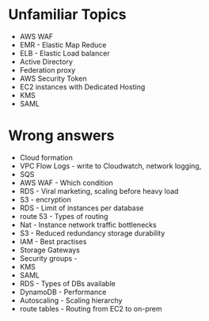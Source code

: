 # Unfamiliar Topics
* AWS WAF
* EMR - Elastic Map Reduce
* ELB - Elastic Load balancer
* Active Directory
* Federation proxy
* AWS Security Token
* EC2 instances with Dedicated Hosting
* KMS
* SAML


# Wrong answers
* Cloud formation
* VPC Flow Logs - write to Cloudwatch, network logging, 
* SQS
* AWS WAF - Which condition
* RDS - Viral marketing, scaling before heavy load
* S3 - encryption
* RDS - Limit of instances per database
* route 53 - Types of routing
* Nat - Instance network traffic bottlenecks
* S3 - Reduced redundancy storage durability
* IAM - Best practises 
* Storage Gateways
* Security groups - 
* KMS 
* SAML
* RDS - Types of DBs available
* DynamoDB - Performance 
* Autoscaling - Scaling hierarchy 
* route tables - Routing from EC2 to on-prem